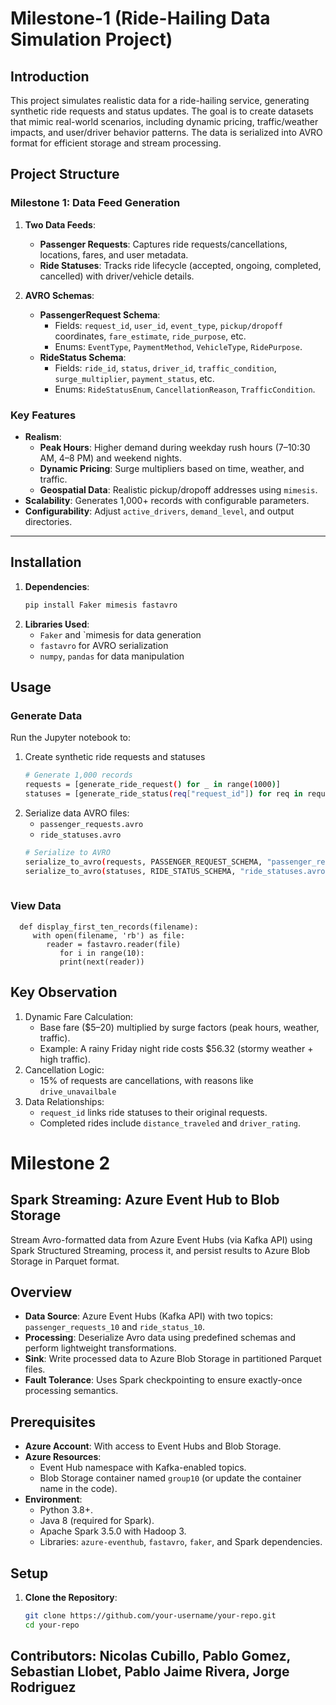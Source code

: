 # Milestone-1 (Ride-Hailing Data Simulation Project)

## Introduction
This project simulates realistic data for a ride-hailing service, generating synthetic ride requests and status updates. The goal is to create datasets that mimic real-world scenarios, including dynamic pricing, traffic/weather impacts, and user/driver behavior patterns. The data is serialized into AVRO format for efficient storage and stream processing.

## Project Structure
### Milestone 1: Data Feed Generation
1. **Two Data Feeds**:
   - **Passenger Requests**: Captures ride requests/cancellations, locations, fares, and user metadata.
   - **Ride Statuses**: Tracks ride lifecycle (accepted, ongoing, completed, cancelled) with driver/vehicle details.

2. **AVRO Schemas**:
   - **PassengerRequest Schema**: 
     - Fields: `request_id`, `user_id`, `event_type`, `pickup/dropoff` coordinates, `fare_estimate`, `ride_purpose`, etc.
     - Enums: `EventType`, `PaymentMethod`, `VehicleType`, `RidePurpose`.
   - **RideStatus Schema**:
     - Fields: `ride_id`, `status`, `driver_id`, `traffic_condition`, `surge_multiplier`, `payment_status`, etc.
     - Enums: `RideStatusEnum`, `CancellationReason`, `TrafficCondition`.

### Key Features
- **Realism**:
  - **Peak Hours**: Higher demand during weekday rush hours (7–10:30 AM, 4–8 PM) and weekend nights.
  - **Dynamic Pricing**: Surge multipliers based on time, weather, and traffic.
  - **Geospatial Data**: Realistic pickup/dropoff addresses using `mimesis`.
- **Scalability**: Generates 1,000+ records with configurable parameters.
- **Configurability**: Adjust `active_drivers`, `demand_level`, and output directories.

---

## Installation
1. **Dependencies**:
   ```bash
   pip install Faker mimesis fastavro
2. **Libraries Used**:
   - `Faker` and `mimesis for data generation
   - `fastavro` for AVRO serialization
   - `numpy`, `pandas` for data manipulation
  
## Usage
### Generate Data
Run the Jupyter notebook to:
1. Create synthetic ride requests and statuses
   ```bash
   # Generate 1,000 records
   requests = [generate_ride_request() for _ in range(1000)]
   statuses = [generate_ride_status(req["request_id"]) for req in requests]
2. Serialize data AVRO files:
   - `passenger_requests.avro`
   - `ride_statuses.avro`
   ```bash
   # Serialize to AVRO
   serialize_to_avro(requests, PASSENGER_REQUEST_SCHEMA, "passenger_requests.avro")
   serialize_to_avro(statuses, RIDE_STATUS_SCHEMA, "ride_statuses.avro")
     
### View Data
      def display_first_ten_records(filename):
         with open(filename, 'rb') as file:
            reader = fastavro.reader(file)
               for i in range(10):
               print(next(reader))

## Key Observation
1. Dynamic Fare Calculation:
   - Base fare ($5–20) multiplied by surge factors (peak hours, weather, traffic).
   - Example: A rainy Friday night ride costs $56.32 (stormy weather + high traffic).
2. Cancellation Logic:
   - 15% of requests are cancellations, with reasons like `drive_unavailbale`
3. Data Relationships:
   - `request_id` links ride statuses to their original requests.
   - Completed rides include `distance_traveled` and `driver_rating`.
   
# Milestone 2
## Spark Streaming: Azure Event Hub to Blob Storage

Stream Avro-formatted data from Azure Event Hubs (via Kafka API) using Spark Structured Streaming, process it, and persist results to Azure Blob Storage in Parquet format.

## Overview
- **Data Source**: Azure Event Hubs (Kafka API) with two topics: `passenger_requests_10` and `ride_status_10`.
- **Processing**: Deserialize Avro data using predefined schemas and perform lightweight transformations.
- **Sink**: Write processed data to Azure Blob Storage in partitioned Parquet files.
- **Fault Tolerance**: Uses Spark checkpointing to ensure exactly-once processing semantics.

## Prerequisites
- **Azure Account**: With access to Event Hubs and Blob Storage.
- **Azure Resources**:
  - Event Hub namespace with Kafka-enabled topics.
  - Blob Storage container named `group10` (or update the container name in the code).
- **Environment**:
  - Python 3.8+.
  - Java 8 (required for Spark).
  - Apache Spark 3.5.0 with Hadoop 3.
  - Libraries: `azure-eventhub`, `fastavro`, `faker`, and Spark dependencies.

## Setup
1. **Clone the Repository**:
   ```bash
   git clone https://github.com/your-username/your-repo.git
   cd your-repo
## **Contributors**: Nicolas Cubillo, Pablo Gomez, Sebastian Llobet, Pablo Jaime Rivera, Jorge Rodriguez
